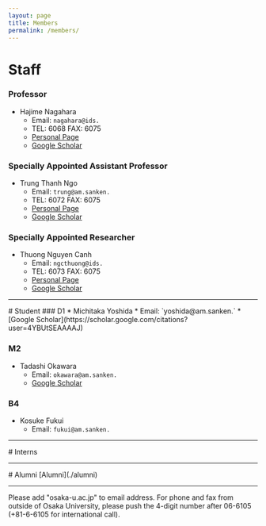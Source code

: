 ```yaml
---
layout: page
title: Members
permalink: /members/
---
```


# Staff
### Professor
* Hajime Nagahara
  * Email: `nagahara@ids.`
  * TEL: 6068 FAX: 6075
  * [Personal Page](./nagahara)
  * [Google Scholar](https://scholar.google.com/citations?user=CZyXjREAAAAJ)

### Specially Appointed Assistant Professor
* Trung Thanh Ngo
  * Email: `trung@am.sanken.`
  * TEL: 6072 FAX: 6075
  * [Personal Page](http://www.am.sanken.osaka-u.ac.jp/~trung/)
  * [Google Scholar](https://scholar.google.com/citations?user=i5UfXBIAAAAJ)

### Specially Appointed Researcher
* Thuong Nguyen Canh
  * Email: `ngcthuong@ids.`
  * TEL: 6073 FAX: 6075
  * [Personal Page](https://ngcthuong.github.io/)
  * [Google Scholar](https://scholar.google.com/citations?user=btY_JpQAAAAJ)

<hr>
# Student
### D1
* Michitaka Yoshida
  * Email: `yoshida@am.sanken.`
  * [Google Scholar](https://scholar.google.com/citations?user=4YBUtSEAAAAJ)

### M2
* Tadashi Okawara
  * Email: `okawara@am.sanken.`
  * [Google Scholar](https://scholar.google.com/citations?user=VVDPhF0AAAAJ)

### B4
* Kosuke Fukui
  * Email: `fukui@am.sanken.`

<hr>
# Interns

<hr>
# Alumni
[Alumni](./alumni)

<hr>
Please add "osaka-u.ac.jp" to email address. For phone and fax from outside of Osaka University, please push the 4-digit number after 06-6105 (+81-6-6105 for international call).
